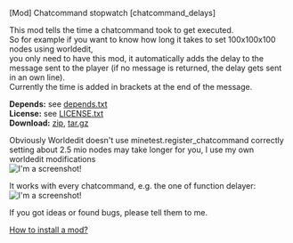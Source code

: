 [Mod] Chatcommand stopwatch [chatcommand_delays]

This mod tells the time a chatcommand took to get executed.  
So for example if you want to know how long it takes to set 100x100x100 nodes using worldedit,  
you only need to have this mod, it automatically adds the delay to the message sent to the player (if no message is returned, the delay gets sent in an own line).  
Currently the time is added in brackets at the end of the message.

**Depends:** see [depends.txt](https://raw.githubusercontent.com/HybridDog/chatcommand_delays/master/depends.txt)  
**License:** see [LICENSE.txt](https://raw.githubusercontent.com/HybridDog/chatcommand_delays/master/LICENSE.txt)  
**Download:** [zip](https://github.com/HybridDog/chatcommand_delays/archive/master.zip), [tar.gz](https://github.com/HybridDog/chatcommand_delays/tarball/master)  

Obviously Worldedit doesn't use minetest.register_chatcommand correctly  
setting about 2.5 mio nodes may take longer for you, I use my own worldedit modifications  
![I'm a screenshot!](https://cloud.githubusercontent.com/assets/3192173/15223716/1dbe7632-1876-11e6-9f1c-1e8178b11e96.png)

It works with every chatcommand, e.g. the one of function delayer:  
![I'm a screenshot!](https://cloud.githubusercontent.com/assets/3192173/15223395/7e263b42-1874-11e6-864a-98c18ff9df00.png)

If you got ideas or found bugs, please tell them to me.

[How to install a mod?](http://wiki.minetest.net/Installing_Mods)

